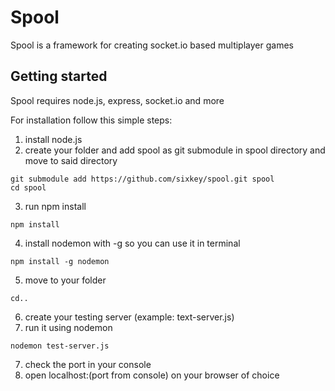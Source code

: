 ﻿# Spool
Spool is a framework for creating socket.io based multiplayer games

## Getting started 

Spool requires node.js, express, socket.io and more

For installation follow this simple steps:
1. install node.js 
2. create your folder and add spool as git submodule in spool directory and move to said directory
```
git submodule add https://github.com/sixkey/spool.git spool
cd spool
```
3. run npm install
```
npm install
```
4. install nodemon with -g so you can use it in terminal
```
npm install -g nodemon
```
5. move to your folder
```
cd..
```
6. create your testing server (example: text-server.js)
7. run it using nodemon
```
nodemon test-server.js
```
7. check the port in your console 
8. open localhost:(port from console) on your browser of choice
